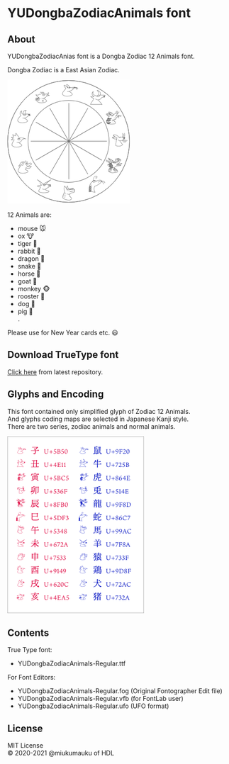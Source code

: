 # YUDongbaZodiacAnimals font

## About
YUDongbaZodiacAnias font is a Dongba Zodiac 12 Animals font.

Dongba Zodiac is a East Asian Zodiac.

![New Year card](./images/image01.png)

12 Animals are:
- mouse 🐭  
- ox 🐮  
- tiger 🐯  
- rabbit 🐰  
- dragon 🐲  
- snake 🐍  
- horse 🐴  
- goat 🐏  
- monkey 🐵  
- rooster 🐔  
- dog 🐶  
- pig 🐗  
.

Please use for New Year cards etc. 😃  

## Download TrueType font
[Click here](https://github.com/miukumauku/YU-DongbaZodiacAnimals-font/blob/main/YUDongbaZodiacAnimals-Regular.ttf?raw=true) from latest repository.

## Glyphs and Encoding
This font contained only simplified glyph of Zodiac 12 Animals.  
And glyphs coding maps are selected in Japanese Kanji style.  
There are two series, zodiac animals and normal animals.

![Assign codes](./images/image02.png)

## Contents
True Type font:
- YUDongbaZodiacAnimals-Regular.ttf

For Font Editors:
- YUDongbaZodiacAnimals-Regular.fog (Original Fontographer Edit file)
- YUDongbaZodiacAnimals-Regular.vfb (for FontLab user)
- YUDongbaZodiacAnimals-Regular.ufo (UFO format)


## License
MIT License  
&copy; 2020-2021 @miukumauku of HDL
